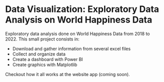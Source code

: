 # Data Visualization: Exploratory Data Analysis on World Happiness Data


Exploratory data analysis done on World Happiness Data from 2018 to 2022.
This small project consists in:

- Download and gather information from several excel files
- Collect and organize data
- Create a dashboard with Power BI
- Create graphics with Matplotlib

Checkout how it all works at the website app (coming soon).